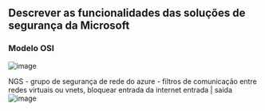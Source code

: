 ## Descrever as funcionalidades das soluções de segurança da Microsoft

### Modelo OSI 
![image](https://github.com/mariannaariel/SecurityGirls/assets/49196442/28da65f9-ba95-47a5-bd19-2d7bbb57b510)

NGS - grupo de segurança de rede do azure - filtros de comunicação entre redes virtuais ou vnets, bloquear entrada da internet
entrada | saída 
![image](https://github.com/mariannaariel/SecurityGirls/assets/49196442/eb2762df-8207-41bb-8eb0-2a5926a32b10)


